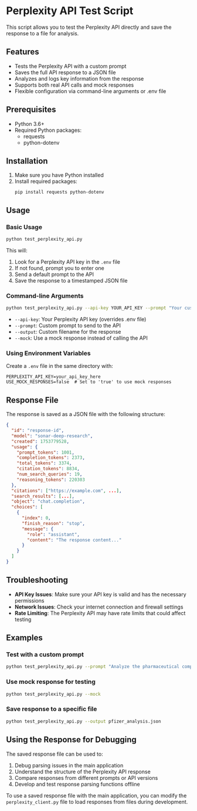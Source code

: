 # Perplexity API Test Script

This script allows you to test the Perplexity API directly and save the response to a file for analysis.

## Features

- Tests the Perplexity API with a custom prompt
- Saves the full API response to a JSON file
- Analyzes and logs key information from the response
- Supports both real API calls and mock responses
- Flexible configuration via command-line arguments or .env file

## Prerequisites

- Python 3.6+
- Required Python packages:
  - requests
  - python-dotenv

## Installation

1. Make sure you have Python installed
2. Install required packages:
   ```
   pip install requests python-dotenv
   ```

## Usage

### Basic Usage

```bash
python test_perplexity_api.py
```

This will:
1. Look for a Perplexity API key in the `.env` file
2. If not found, prompt you to enter one
3. Send a default prompt to the API
4. Save the response to a timestamped JSON file

### Command-line Arguments

```bash
python test_perplexity_api.py --api-key YOUR_API_KEY --prompt "Your custom prompt" --output response.json
```

- `--api-key`: Your Perplexity API key (overrides .env file)
- `--prompt`: Custom prompt to send to the API
- `--output`: Custom filename for the response
- `--mock`: Use a mock response instead of calling the API

### Using Environment Variables

Create a `.env` file in the same directory with:

```
PERPLEXITY_API_KEY=your_api_key_here
USE_MOCK_RESPONSES=false  # Set to 'true' to use mock responses
```

## Response File

The response is saved as a JSON file with the following structure:

```json
{
  "id": "response-id",
  "model": "sonar-deep-research",
  "created": 1753779528,
  "usage": {
    "prompt_tokens": 1001,
    "completion_tokens": 2373,
    "total_tokens": 3374,
    "citation_tokens": 8834,
    "num_search_queries": 19,
    "reasoning_tokens": 220303
  },
  "citations": ["https://example.com", ...],
  "search_results": [...],
  "object": "chat.completion",
  "choices": [
    {
      "index": 0,
      "finish_reason": "stop",
      "message": {
        "role": "assistant",
        "content": "The response content..."
      }
    }
  ]
}
```

## Troubleshooting

- **API Key Issues**: Make sure your API key is valid and has the necessary permissions
- **Network Issues**: Check your internet connection and firewall settings
- **Rate Limiting**: The Perplexity API may have rate limits that could affect testing

## Examples

### Test with a custom prompt

```bash
python test_perplexity_api.py --prompt "Analyze the pharmaceutical company Pfizer and identify their main competitors"
```

### Use mock response for testing

```bash
python test_perplexity_api.py --mock
```

### Save response to a specific file

```bash
python test_perplexity_api.py --output pfizer_analysis.json
```

## Using the Response for Debugging

The saved response file can be used to:

1. Debug parsing issues in the main application
2. Understand the structure of the Perplexity API response
3. Compare responses from different prompts or API versions
4. Develop and test response parsing functions offline

To use a saved response file with the main application, you can modify the `perplexity_client.py` file to load responses from files during development.
